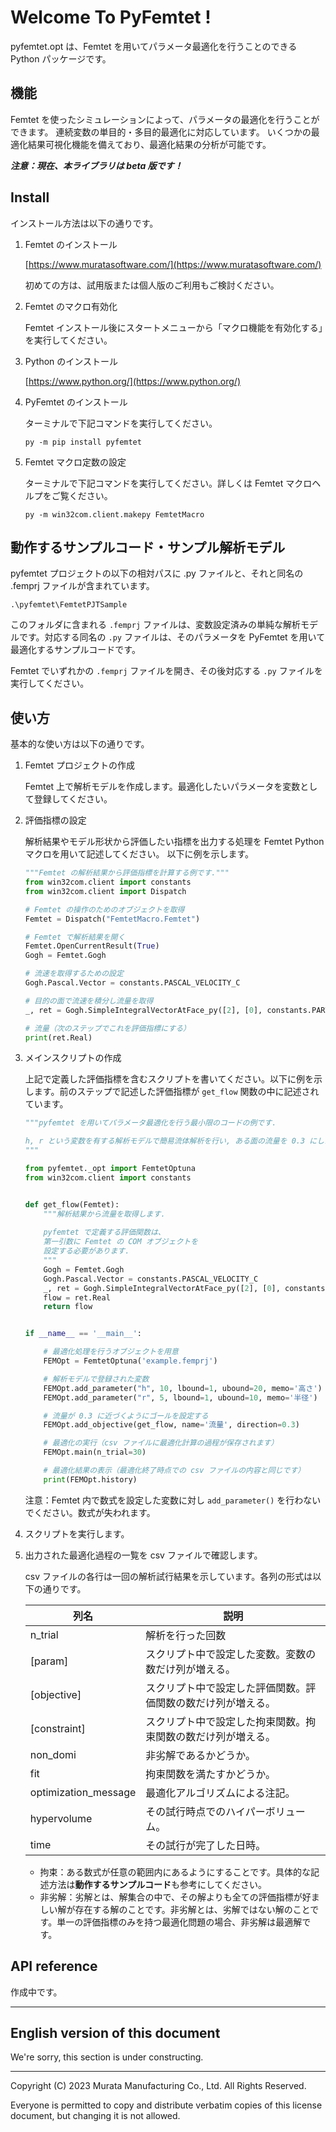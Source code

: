 # Welcome To PyFemtet !
pyfemtet.opt は、Femtet を用いてパラメータ最適化を行うことのできる Python パッケージです。

## 機能

Femtet を使ったシミュレーションによって、パラメータの最適化を行うことができます。
連続変数の単目的・多目的最適化に対応しています。
いくつかの最適化結果可視化機能を備えており、最適化結果の分析が可能です。

***注意：現在、本ライブラリは beta 版です！***

## Install

インストール方法は以下の通りです。

1. Femtet のインストール

    [https://www.muratasoftware.com/](https://www.muratasoftware.com/)

    初めての方は、試用版または個人版のご利用もご検討ください。


1. Femtet のマクロ有効化

    Femtet インストール後にスタートメニューから「マクロ機能を有効化する」を実行してください。

1. Python のインストール

    [https://www.python.org/](https://www.python.org/)

1. PyFemtet のインストール
    
    ターミナルで下記コマンドを実行してください。
    ```
    py -m pip install pyfemtet
    ```

1. Femtet マクロ定数の設定

    ターミナルで下記コマンドを実行してください。詳しくは Femtet マクロヘルプをご覧ください。
    ```
    py -m win32com.client.makepy FemtetMacro
    ```

    

## 動作するサンプルコード・サンプル解析モデル
pyfemtet プロジェクトの以下の相対パスに .py ファイルと、それと同名の .femprj ファイルが含まれています。
```
.\pyfemtet\FemtetPJTSample
```
このフォルダに含まれる ```.femprj``` ファイルは、変数設定済みの単純な解析モデルです。対応する同名の ```.py``` ファイルは、そのパラメータを PyFemtet を用いて最適化するサンプルコードです。 

Femtet でいずれかの ```.femprj``` ファイルを開き、その後対応する ```.py``` ファイルを実行してください。



## 使い方

基本的な使い方は以下の通りです。

1. Femtet プロジェクトの作成

    Femtet 上で解析モデルを作成します。最適化したいパラメータを変数として登録してください。

1. 評価指標の設定

    解析結果やモデル形状から評価したい指標を出力する処理を Femtet Python マクロを用いて記述してください。
    以下に例を示します。
    ```python
    """Femtet の解析結果から評価指標を計算する例です."""
    from win32com.client import constants
    from win32com.client import Dispatch

    # Femtet の操作のためのオブジェクトを取得
    Femtet = Dispatch("FemtetMacro.Femtet")

    # Femtet で解析結果を開く
    Femtet.OpenCurrentResult(True)
    Gogh = Femtet.Gogh

    # 流速を取得するための設定
    Gogh.Pascal.Vector = constants.PASCAL_VELOCITY_C

    # 目的の面で流速を積分し流量を取得
    _, ret = Gogh.SimpleIntegralVectorAtFace_py([2], [0], constants.PART_VEC_Y_PART_C)

    # 流量（次のステップでこれを評価指標にする）
    print(ret.Real)
    ```

1. メインスクリプトの作成

    上記で定義した評価指標を含むスクリプトを書いてください。以下に例を示します。前のステップで記述した評価指標が ```get_flow``` 関数の中に記述されています。

    ```python
    """pyfemtet を用いてパラメータ最適化を行う最小限のコードの例です.

    h, r という変数を有する解析モデルで簡易流体解析を行い, ある面の流量を 0.3 にしたい場合を想定しています.
    """

    from pyfemtet._opt import FemtetOptuna
    from win32com.client import constants


    def get_flow(Femtet):
        """解析結果から流量を取得します.
        
        pyfemtet で定義する評価関数は、
        第一引数に Femtet の COM オブジェクトを
        設定する必要があります.
        """
        Gogh = Femtet.Gogh
        Gogh.Pascal.Vector = constants.PASCAL_VELOCITY_C
        _, ret = Gogh.SimpleIntegralVectorAtFace_py([2], [0], constants.PART_VEC_Y_PART_C)
        flow = ret.Real
        return flow


    if __name__ == '__main__':

        # 最適化処理を行うオブジェクトを用意
        FEMOpt = FemtetOptuna('example.femprj')

        # 解析モデルで登録された変数
        FEMOpt.add_parameter("h", 10, lbound=1, ubound=20, memo='高さ')
        FEMOpt.add_parameter("r", 5, lbound=1, ubound=10, memo='半径')

        # 流量が 0.3 に近づくようにゴールを設定する
        FEMOpt.add_objective(get_flow, name='流量', direction=0.3)

        # 最適化の実行（csv ファイルに最適化計算の過程が保存されます）
        FEMOpt.main(n_trial=30)

        # 最適化結果の表示（最適化終了時点での csv ファイルの内容と同じです）
        print(FEMOpt.history)

    ```
    注意：Femtet 内で数式を設定した変数に対し ```add_parameter()``` を行わないでください。数式が失われます。


1. スクリプトを実行します。

    
1. 出力された最適化過程の一覧を csv ファイルで確認します。

    csv ファイルの各行は一回の解析試行結果を示しています。各列の形式は以下の通りです。

    列名 | 説明
    --- | ---
    n_trial | 解析を行った回数
    [param] | スクリプト中で設定した変数。変数の数だけ列が増える。
    [objective] | スクリプト中で設定した評価関数。評価関数の数だけ列が増える。
    [constraint] | スクリプト中で設定した拘束関数。拘束関数の数だけ列が増える。
    non_domi | 非劣解であるかどうか。
    fit | 拘束関数を満たすかどうか。
    optimization_message | 最適化アルゴリズムによる注記。
    hypervolume | その試行時点でのハイパーボリューム。
    time | その試行が完了した日時。

    - 拘束：ある数式が任意の範囲内にあるようにすることです。具体的な記述方法は**動作するサンプルコード**も参考にしてください。
    - 非劣解：劣解とは、解集合の中で、その解よりも全ての評価指標が好ましい解が存在する解のことです。非劣解とは、劣解ではない解のことです。単一の評価指標のみを持つ最適化問題の場合、非劣解は最適解です。


## API reference
作成中です。


---

## English version of this document
We're sorry, this section is under constructing.

---
Copyright (C) 2023 Murata Manufacturing Co., Ltd. All Rights Reserved.

Everyone is permitted to copy and distribute verbatim copies of this license document, but changing it is not allowed.